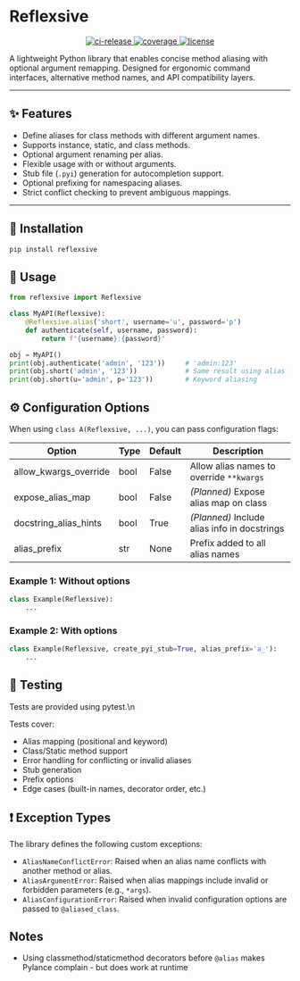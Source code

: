 # Reflexsive

<p align="center">
  <a href="https://github.com/d-raiff/Reflexsive/actions/workflows/ci-release.yml">
    <img src="https://github.com/d-raiff/Reflexsive/actions/workflows/ci-release.yml/badge.svg" alt="ci-release"/>
  </a>
  <a href="https://github.com/d-raiff/Reflexsive/tree/badges">
    <img src="https://raw.githubusercontent.com/d-raiff/Reflexsive/badges/coverage.svg" alt="coverage"/>
  </a>
  <a href="https://github.com/d-raiff/Reflexsive/actions/workflows/ci-release.yml">
    <img src="https://img.shields.io/github/license/d-raiff/Reflexsive.svg" alt="license"/>
  </a>
</p>

A lightweight Python library that enables concise method aliasing with optional argument remapping. Designed for ergonomic command interfaces, alternative method names, and API compatibility layers.

---

## ✨ Features

- Define aliases for class methods with different argument names.
- Supports instance, static, and class methods.
- Optional argument renaming per alias.
- Flexible usage with or without arguments.
- Stub file (`.pyi`) generation for autocompletion support.
- Optional prefixing for namespacing aliases.
- Strict conflict checking to prevent ambiguous mappings.

---

## 🔧 Installation

```bash
pip install reflexsive
```

## 🚀 Usage
```python
from reflexsive import Reflexsive

class MyAPI(Reflexsive):
    @Reflexsive.alias('short', username='u', password='p')
    def authenticate(self, username, password):
        return f"{username}:{password}"

obj = MyAPI()
print(obj.authenticate('admin', '123'))     # 'admin:123'
print(obj.short('admin', '123'))            # Same result using alias
print(obj.short(u='admin', p='123'))        # Keyword aliasing
```

## ⚙️ Configuration Options

When using `class A(Reflexsive, ...)`, you can pass configuration flags:

| Option                  | Type  | Default | Description                                 |
|-------------------------|-------|---------|---------------------------------------------|
| allow_kwargs_override   | bool  | False   | Allow alias names to override `**kwargs`    |
| expose_alias_map        | bool  | False   | *(Planned)* Expose alias map on class       |
| docstring_alias_hints   | bool  | True    | *(Planned)* Include alias info in docstrings|
| alias_prefix            | str   | None    | Prefix added to all alias names             |

### Example 1: Without options
```python
class Example(Reflexsive):
    ...
```

### Example 2: With options
```python
class Example(Reflexsive, create_pyi_stub=True, alias_prefix='a_'):
    ...
```

## 🧪 Testing

Tests are provided using pytest.\n

Tests cover:
  - Alias mapping (positional and keyword)
  - Class/Static method support
  - Error handling for conflicting or invalid aliases
  - Stub generation
  - Prefix options
  - Edge cases (built-in names, decorator order, etc.)

## ❗ Exception Types

The library defines the following custom exceptions:

  - `AliasNameConflictError`: Raised when an alias name conflicts with another method or alias.
  - `AliasArgumentError`: Raised when alias mappings include invalid or forbidden parameters (e.g., `*args`).
  - `AliasConfigurationError`: Raised when invalid configuration options are passed to `@aliased_class`.

## Notes

- Using classmethod/staticmethod decorators before `@alias` makes Pylance complain - but does work at runtime 